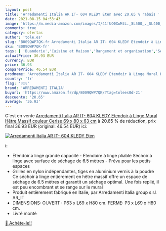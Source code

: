 ```yaml
---
layout: post
title: 'Arredamenti Italia AR IT- 604 KLEDY Eten avec 20.65 % rabais '
date: 2021-08-15 04:53:43
image: 'https://m.media-amazon.com/images/I/41fUO0XwMlL._SL500_._SL400_.jpg'
comments: true
category: ofertas
author: 'tole.es'
slug: 'B009QWP7QK-fr Arredamenti Italia AR IT- 604 KLEDY Etendoir à Linge Mural...'
sku: 'B009QWP7QK-fr'
tags: [ 'Buanderie','Cuisine et Maison','Rangement et organisation','Séchoirs à linge','arredamenti italia', ]
actualPrice: 36.93 EUR
currency: EUR
price: 36.93
comparePrice: 46.54 EUR
prodname: 'Arredamenti Italia AR IT- 604 KLEDY Etendoir à Linge Mural Hêtre Massif couleur Cerise 69 x 80 x 63 cm'
country: 'fr'
flag: '🇫🇷'
brand: 'ARREDAMENTI ITALIA'
buyurl: 'https://www.amazon.fr/dp/B009QWP7QK/?tag=tolees0d-21'
descuento: '20.65'
average: '36.93'
---
```


C'est en vente [Arredamenti Italia AR IT- 604 KLEDY Etendoir à Linge Mural Hêtre Massif couleur Cerise 69 x 80 x 63 cm](https://www.amazon.fr/dp/B009QWP7QK/?tag=tolees0d-21)  à  20.65 % de réduction, prix final  36.93 EUR (original: 46.54 EUR) ici:

[![Arredamenti Italia AR IT- 604 KLEDY Eten](https://m.media-amazon.com/images/I/41fUO0XwMlL._SL500_._SL400_.jpg)](https://www.amazon.fr/dp/B009QWP7QK/?tag=tolees0d-21)

ℹ️:

- Étendoir à linge grande capacité - Etendoire à linge pliable Séchoir à linge avec surface de séchage de 6.5 mètres - Prévu pour les petits espaces
- Grilles en nylon indépendantes, tiges en aluminium vernis à la poudre Ce séchoir à linge entièrement en hêtre massif offre un espace de séchage de 6.5 mètres et garantit un séchage optimal. Une fois replié, il est peu encombrant et se range sur le mural
- Produit entièrement fabriqué en Italie, par Arredamenti Italia group s.r.l. AR_IT
- DIMENSIONS: OUVERT : P63 x L69 x H80 cm. FERME: P3 x L69 x H80 cm.
- Livré monté

[🛒 Achète-le!!](https://www.amazon.fr/dp/B009QWP7QK/?tag=tolees0d-21)
